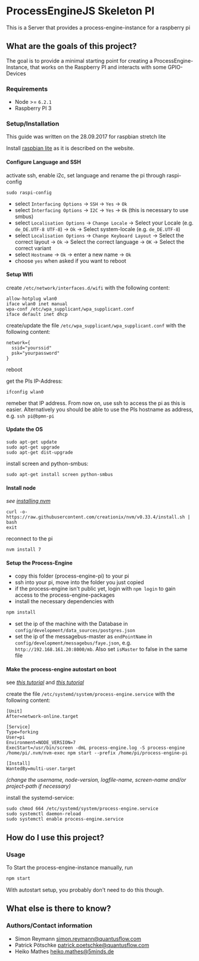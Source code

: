 # ProcessEngineJS Skeleton PI

This is a Server that provides a process-engine-instance for a raspberry pi

## What are the goals of this project?

The goal is to provide a minimal starting point for creating a ProcessEngine-Instance, that works on the Raspberry PI and interacts with some GPIO-Devices

### Requirements

- Node >= `6.2.1`
- Raspberry PI 3

### Setup/Installation

This guide was written on the 28.09.2017 for raspbian stretch lite

Install [raspbian lite](https://www.raspberrypi.org/downloads/raspbian/) as it is described on the website.

#### Configure Language and SSH

activate ssh, enable i2c, set language and rename the pi through raspi-config
```
sudo raspi-config
```
- select `Interfacing Options` -> `SSH` -> `Yes` -> `Ok`
- select `Interfacing Options` -> `I2C` -> `Yes` -> `Ok` (this is necessary to use smbus)
- select `Localisation Options` -> `Change Locale` -> Select your Locale (e.g. `de_DE.UTF-8 UTF-8`) -> `Ok` -> Select system-locale (e.g. `de_DE.UTF-8`)
- select `Localisation Options` -> `Change Keyboard Layout` -> Select the correct layout -> `Ok` -> Select the correct language -> `OK` -> Select the correct variant
- select `Hostname` -> `Ok` -> enter a new name -> `Ok`
- choose `yes` when asked if you want to reboot

#### Setup WIfi

create `/etc/network/interfaces.d/wifi` with the following content:
```
allow-hotplug wlan0
iface wlan0 inet manual
wpa-conf /etc/wpa_supplicant/wpa_supplicant.conf
iface default inet dhcp
```

create/update the file `/etc/wpa_supplicant/wpa_supplicant.conf` with the following content:
```
network={
  ssid="yourssid"
  psk="yourpassword"
}
```
reboot

get the PIs IP-Address:
```
ifconfig wlan0
```
remeber that IP address. From now on, use ssh to access the pi as this is easier. Alternatively you should be able to use the PIs hostname as address, e.g. `ssh pi@bpmn-pi`

#### Update the OS
```
sudo apt-get update
sudo apt-get upgrade
sudo apt-get dist-upgrade
```

install screen and python-smbus:
```
sudo apt-get install screen python-smbus
```

#### Install node
*see [installing nvm](https://github.com/creationix/nvm)*

```
curl -o- https://raw.githubusercontent.com/creationix/nvm/v0.33.4/install.sh | bash
exit
```

reconnect to the pi
```
nvm install 7
```

#### Setup the Process-Engine
- copy this folder (process-engine-pi) to your pi
- ssh into your pi, move into the folder you just copied
- if the process-engine isn't public yet, login with `npm login` to gain access to the process-engine-packages
- install the necessary dependencies with
```bash
npm install
```
- set the ip of the machine with the Database in `config/development/data_sources/postgres.json`
- set the ip of the messagebus-master as `endPointName` in `config/development/messagebus/faye.json`, e.g. `http://192.168.161.20:8000/mb`. Also set `isMaster` to false in the same file

#### Make the process-engine autostart on boot
see *[this tutorial](https://linuxconfig.org/how-to-automatically-execute-shell-script-at-startup-boot-on-systemd-linux)* and *[this tutorial](https://gist.github.com/joepie91/73ce30dd258296bd24af23e9c5f761aa)*

create the file `/etc/systemd/system/process-engine.service` with the following content:
```
[Unit]
After=network-online.target

[Service]
Type=forking
User=pi
Environment=NODE_VERSION=7
ExecStart=/usr/bin/screen -dmL process-engine.log -S process-engine /home/pi/.nvm/nvm-exec npm start --prefix /home/pi/process-engine-pi

[Install]
WantedBy=multi-user.target
```
*(change the username, node-version, logfile-name, screen-name and/or project-path if necessary)*

install the systemd-service:
```
sudo chmod 664 /etc/systemd/system/process-engine.service
sudo systemctl daemon-reload
sudo systemctl enable process-engine.service
```

## How do I use this project?

### Usage

To Start the process-engine-instance manually, run
```bash
npm start
```

With autostart setup, you probably don't need to do this though.

## What else is there to know?

### Authors/Contact information

- Simon Reymann <simon.reymann@quantusflow.com>
- Patrick Pötschke <patrick.poetschke@quantusflow.com>
- Heiko Mathes <heiko.mathes@5minds.de>
